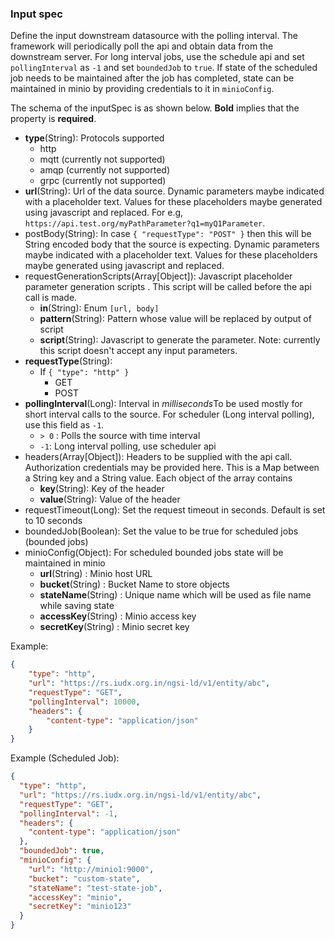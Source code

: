 ### Input spec
Define the input downstream datasource with the polling interval.
The framework will periodically poll the api and obtain data from the downstream server.
For long interval jobs, use the schedule api and set `pollingInterval` as `-1` and set `boundedJob` to `true`. If state of the scheduled job needs to be maintained after 
the job has completed, state can be maintained in minio by providing 
credentials to it in `minioConfig`.

The schema of the inputSpec is as shown below. **Bold** implies that the property is **required**.  

- **type**(String): Protocols supported 
  - http
  - mqtt (currently not supported)
  - amqp (currently not supported)
  - grpc (currently not supported)
- **url**(String): Url of the data source. Dynamic parameters maybe indicated with a placeholder text. Values for these placeholders maybe generated using javascript and replaced. For e.g, `https://api.test.org/myPathParameter?q1=myQ1Parameter`.
- postBody(String): In case `{ "requestType": "POST" }` then this will be String encoded body that the source is expecting. Dynamic parameters maybe indicated with a placeholder text. Values for these placeholders maybe generated using javascript and replaced.
- requestGenerationScripts(Array[Object]): Javascript placeholder parameter generation scripts . This script will be called before the api call is made.
  - **in**(String): Enum `[url, body]`
  - **pattern**(String): Pattern whose value will be replaced by output of script
  - **script**(String): Javascript to generate the parameter. Note: currently this script doesn't accept any input parameters.
- **requestType**(String):
  - If `{ "type": "http" }`
    - GET
    - POST
- **pollingInterval**(Long): Interval in *milliseconds*To be used mostly for short interval calls to the source. For
  scheduler (Long interval polling), use this field as `-1`.
  - `> 0` : Polls the source with time interval
  - `-1`: Long interval polling, use scheduler api
- headers(Array[Object]): Headers to be supplied with the api call. Authorization credentials may be provided here. This
  is a Map between a String key and a String value. Each object of the array contains
  - **key**(String): Key of the header
  - **value**(String): Value of the header
- requestTimeout(Long): Set the request timeout in seconds. Default is set to 10 seconds
- boundedJob(Boolean): Set the value to be true for scheduled jobs (bounded jobs)
- minioConfig(Object): For scheduled bounded jobs state will be maintained in minio
  - **url**(String) : Minio host URL
  - **bucket**(String) : Bucket Name to store objects
  - **stateName**(String) : Unique name which will be used as file name while saving state
  - **accessKey**(String) : Minio access key
  - **secretKey**(String) : Minio secret key

Example:

``` json
{
    "type": "http",
    "url": "https://rs.iudx.org.in/ngsi-ld/v1/entity/abc",
    "requestType": "GET",
    "pollingInterval": 10000,
    "headers": {
        "content-type": "application/json"
    }
}
```

Example (Scheduled Job):

```json
{
  "type": "http",
  "url": "https://rs.iudx.org.in/ngsi-ld/v1/entity/abc",
  "requestType": "GET",
  "pollingInterval": -1,
  "headers": {
    "content-type": "application/json"
  },
  "boundedJob": true,
  "minioConfig": {
    "url": "http://minio1:9000",
    "bucket": "custom-state",
    "stateName": "test-state-job",
    "accessKey": "minio",
    "secretKey": "minio123"
  }
}
```
